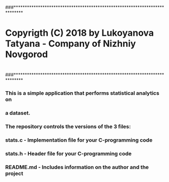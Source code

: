 ###****************************************************************************
#
# Copyrigth (C) 2018 by Lukoyanova Tatyana - Company of Nizhniy Novgorod
#
###****************************************************************************


### This is a simple application that performs statistical analytics on 
### a dataset.

### The repository controls the versions of the 3 files:
###     stats.c - Implementation file for your C-programming code
###     stats.h - Header file for your C-programming code
###     README.md - Includes information on the author and the project
